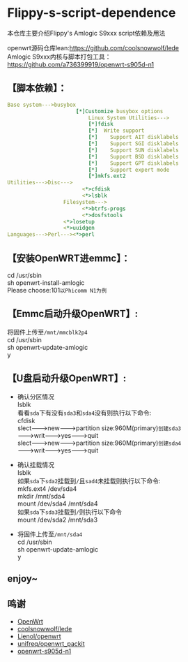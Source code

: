 # Flippy-s-script-dependence
本仓库主要介绍Flippy's Amlogic S9xxx script依赖及用法

openwrt源码仓库lean:https://github.com/coolsnowwolf/lede  
Amlogic S9xxx内核与脚本打包工具：https://github.com/a736399919/openwrt-s905d-n1  

## 【脚本依赖】：

```yaml
Base system--->busybox  
                      [*]Customize busybox options  
                          Linux System Utilities--->  
                          [*]fdisk  
                          [*]  Write support  
                          [*]    Support AIT disklabels  
                          [*]    Support SGI disklabels  
                          [*]    Support SUN disklabels  
                          [*]    Support BSD disklabels  
                          [*]    Support GPT disklabels  
                          [*]    Support expert mode  
                          [*]mkfs.ext2  
Utilities--->Disc--->  
                        <*>cfdisk  
                        <*>lsblk  
                  Filesystem--->  
                        <*>btrfs-progs  
                        <*>dosfstools         
                  <*>losetup  
                  <*>uuidgen  
Languages--->Perl---><*>perl  
```

## 【安装OpenWRT进emmc】：

cd /usr/sbin  
sh openwrt-install-amlogic  
Please choose:101`以Phicomm N1为例` 

## 【Emmc启动升级OpenWRT】:

将固件上传至`/mnt/mmcblk2p4`  
cd /usr/sbin  
sh openwrt-update-amlogic  
y  

## 【U盘启动升级OpenWRT】:

* 确认分区情况  
lsblk  
看看`sda`下有没有`sda3`和`sda4`没有则执行以下命令:  
cfdisk  
slect--->new--->partition size:960M(primary)`创建sda3`  
--->writ--->yes--->quit  
slect--->new--->partition size:960M(primary)`创建sda4`  
--->writ--->yes--->quit  
             
* 确认挂载情况  
lsblk  
如果`sda`下`sda2`挂载到`/`且`sad4`未挂载则执行以下命令:  
mkfs.ext4 /dev/sda4  
mkdir /mnt/sda4  
mount /dev/sda4 /mnt/sda4  
如果`sda`下`sda3`挂载到`/`则执行以下命令  
mount /dev/sda2 /mnt/sda3  
      
* 将固件上传至`/mnt/sda4`  
cd /usr/sbin  
sh openwrt-update-amlogic  
y  
   
## enjoy~
 
## 鸣谢

- [OpenWrt](https://github.com/openwrt/openwrt)
- [coolsnowwolf/lede](https://github.com/coolsnowwolf/lede)
- [Lienol/openwrt](https://github.com/Lienol/openwrt)
- [unifreq/openwrt_packit](https://github.com/unifreq/openwrt_packit)
- [openwrt-s905d-n1](https://github.com/a736399919/openwrt-s905d-n1)
